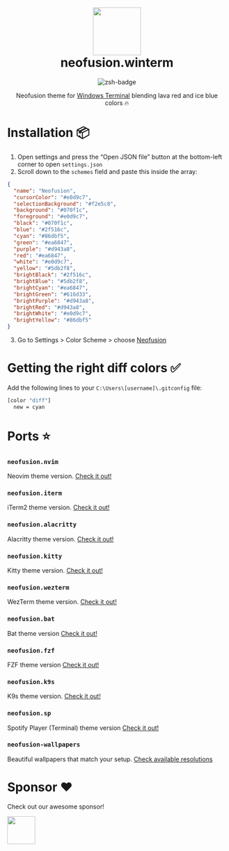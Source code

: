 <div align="center">
    <h1>
        <img src="https://i.ibb.co/cyp4vvL/logo.jpg" width="110" />
        <br />neofusion.winterm
    </h1>
</div>

<p align="center">
    <img src="https://img.shields.io/badge/Windows-Terminal-black.svg?style=for-the-badge&logo=windows-terminal&logoColor=white" alt="zsh-badge" />
</p>

<p align="center">
    Neofusion theme for <a href="https://apps.microsoft.com/detail/9n0dx20hk701" target="_blank">Windows Terminal</a> blending lava red and ice blue colors 🔥
</p>

<p align="center">
    <!-- <img src="" alt="neofusion" /> -->
</p>

# Installation 📦

1. Open settings and press the “Open JSON file” button at the bottom-left corner to open `settings.json`
2. Scroll down to the `schemes` field and paste this inside the array:

```json
{
  "name": "Neofusion",
  "cursorColor": "#e0d9c7",
  "selectionBackground": "#f2e5c8",
  "background": "#070f1c",
  "foreground": "#e0d9c7",
  "black": "#070f1c",
  "blue": "#2f516c",
  "cyan": "#86dbf5",
  "green": "#ea6847",
  "purple": "#d943a8",
  "red": "#ea6847",
  "white": "#e0d9c7",
  "yellow": "#5db2f8",
  "brightBlack": "#2f516c",
  "brightBlue": "#5db2f8",
  "brightCyan": "#ea6847",
  "brightGreen": "#616d33",
  "brightPurple": "#d943a8",
  "brightRed": "#d943a8",
  "brightWhite": "#e0d9c7",
  "brightYellow": "#86dbf5"
}
```

3. Go to Settings > Color Scheme > choose [Neofusion](#!)



# Getting the right diff colors ✅

Add the following lines to your `C:\Users\[username]\.gitconfig` file:

```bash
[color "diff"]
  new = cyan
```

# Ports ⭐

### `neofusion.nvim`

Neovim theme version. [Check it out!](https://github.com/diegoulloao/neofusion.nvim)

### `neofusion.iterm`

iTerm2 theme version. [Check it out!](https://github.com/diegoulloao/neofusion.iterm)

### `neofusion.alacritty`

Alacritty theme version. [Check it out!](https://github.com/diegoulloao/neofusion.alacritty)

### `neofusion.kitty`

Kitty theme version. [Check it out!](https://github.com/diegoulloao/neofusion.kitty)

### `neofusion.wezterm`

WezTerm theme version. [Check it out!](https://github.com/diegoulloao/neofusion.wezterm)

### `neofusion.bat`

Bat theme version [Check it out!](https://github.com/diegoulloao/neofusion.bat/)

### `neofusion.fzf`

FZF theme version [Check it out!](https://github.com/diegoulloao/neofusion.fzf/)

### `neofusion.k9s`

K9s theme version. [Check it out!](https://github.com/diegoulloao/neofusion.k9s)

### `neofusion.sp`

Spotify Player (Terminal) theme version [Check it out!](https://github.com/diegoulloao/neofusion.sp/)

### `neofusion-wallpapers`

Beautiful wallpapers that match your setup. [Check available resolutions](https://github.com/diegoulloao/neofusion-wallpapers?tab=readme-ov-file)

# Sponsor ❤️

Check out our awesome sponsor!

<div>
  <a href="https://github.com/NeckBeardPrince" target="_blank">
    <img src="https://avatars.githubusercontent.com/u/6558867" width="64" height="64" />
  </a>
</div>
